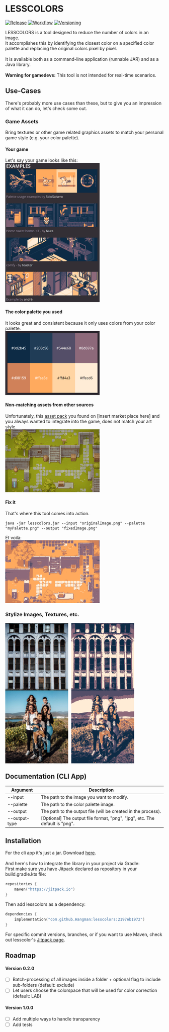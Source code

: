 # LESSCOLORS

[![Release](https://jitpack.io/v/Hangman/lesscolors.svg)](https://jitpack.io/#Hangman/lesscolors)
[![Workflow](https://github.com/Hangman/lesscolors/actions/workflows/gradle.yml/badge.svg)](https://github.com/Hangman/lesscolors/actions/workflows/gradle.yml/badge.svg)
[![Versioning](https://img.shields.io/badge/semver-2.0.0-blue)](https://semver.org/)

LESSCOLORS is a tool designed to reduce the number of colors in an image.  
It accomplishes this by identifying the closest color on a specified color palette and replacing the original colors
pixel by pixel.  
<br>
It is available both as a command-line application (runnable JAR) and as a Java library.  
<br>
**Warning for gamedevs:** This tool is not intended for real-time scenarios.

## Use-Cases

There's probably more use cases than these, but to give you an impression of what it can do, let's check some out.

### Game Assets

Bring textures or other game related graphics assets to match your personal game style (e.g. your color palette).

#### Your game

Let's say your game looks like this:  
<img src="media/slso8-examples.png" width="300" alt="an image of your game">

#### The color palette you used

It looks great and consistent because it only uses colors from your color palette.  
<img src="media/slso8.png" width="300" alt="color palette">

#### Non-matching assets from other sources

Unfortunately, this [asset pack](https://cainos.itch.io/pixel-art-top-down-basic) you found
on [insert market place here] and you always wanted to integrate into the game, does not match your art style.  
<img src="media/art_by_cainos.png" width="300" alt="image of a game asset pack">

#### Fix it

That's where this tool comes into action.

```console
java -jar lesscolors.jar --input "originalImage.png" --palette "myPalette.png" --output "fixedImage.png"
```

Et voilà:  
<img src="media/art_by_cainos-slso8.png" width="300" alt="fixed version of the game asset pack">

### Stylize Images, Textures, etc.

<div style="display: flex; flex-wrap: wrap; column-gap: 10px;">
    <img src="media/widopeakwindowswall.jpg" width="200" alt="image of a texture">
    <img src="media/widopeakwindowswall_slso8.png" width="200" alt="modified image of a texture">
</div>
<div style="display: flex; flex-wrap: wrap; column-gap: 10px;">
    <img src="media/josue-michel-OMl0o6TSQXU-unsplash.jpg" width="200" alt="family photo">
    <img src="media/josue-michel-OMl0o6TSQXU-unsplash-slso8.png" width="200" alt="modified family photo">
</div>

## Documentation (CLI App)

| Argument      | Description                                                                 |
|---------------|-----------------------------------------------------------------------------|
| --input       | The path to the image you want to modify.                                   |
| --palette     | The path to the color palette image.                                        |
| --output      | The path to the output file (will be created in the process).               |
| --output-type | [Optional] The output file format, "png", "jpg", etc. The default is "png". |

## Installation

For the cli app it's just a jar. Download [here](https://github.com/Hangman/lesscolors/releases).  
<br>
And here's how to integrate the library in your project via Gradle:  
First make sure you have Jitpack declared as repository in your build.gradle.kts file:

```kotlin
repositories {
    maven("https://jitpack.io")
}
```

Then add lesscolors as a dependency:

```kotlin
dependencies {
    implementation("com.github.Hangman:lesscolors:2197eb1972")
}
```

For specific commit versions, branches, or if you want to use Maven, check out
lesscolor's [Jitpack page](https://jitpack.io/#Hangman/lesscolors).

## Roadmap

#### Version 0.2.0
- [ ] Batch-processing of all images inside a folder + optional flag to include sub-folders (default: exclude)
- [ ] Let users choose the colorspace that will be used for color correction (default: LAB)

#### Version 1.0.0
- [ ] Add multiple ways to handle transparency
- [ ] Add tests
